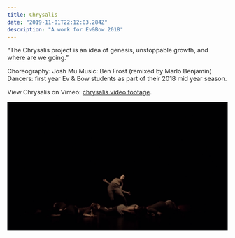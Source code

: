 ```yaml
---
title: Chrysalis
date: "2019-11-01T22:12:03.284Z"
description: "A work for Ev&Bow 2018"
---
```


“The Chrysalis project is an idea of genesis, unstoppable growth, and where are we going.”

Choreography: Josh Mu
Music: Ben Frost (remixed by Marlo Benjamin)
Dancers: first year Ev & Bow students as part of their 2018 mid year season.

View Chrysalis on Vimeo:
[chrysalis video footage](https://vimeo.com/307641426).

![girl in center of group in dark scene with bodies around her](../assets/chrysalis.png)
